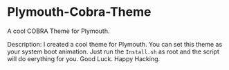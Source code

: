 # Plymouth-Cobra-Theme
A cool COBRA Theme for Plymouth.

Description:
I created a cool theme for Plymouth.
You can set this theme as your system boot animation.
Just run the `Install.sh` as root and the script will do eerything for you.
Good Luck.
Happy Hacking.
